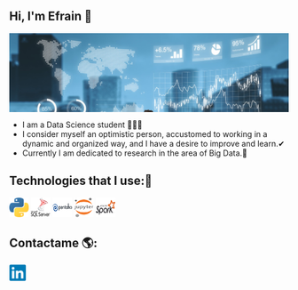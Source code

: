 ## Hi, I'm Efrain 👋

<img src="./img/fondo.jpg" align="center">

- I am a Data Science student 🙍🏻‍♂️
- I consider myself an optimistic person, accustomed to working in a dynamic and organized way, and I have a desire to improve and learn.✔
- Currently I am dedicated to research in the area of Big Data.🔎

## Technologies that I use:🚀

<p align="left">
  <img src="./img/python.png" width="35" height="35"/>
  <img src="./img/sqlserver.png" width="35" height="35"/>
  <img src="./img/pentaho.png" width="35" height="35"/>
  <img src="./img/jupyter.png" width="35" height="35"/>
  <img src="./img/spark.png" width="35" height="35"/> 
</p>

## Contactame 🌎:

<a href="https://www.linkedin.com/in/Efrain-J-Mamani">
  <img src="./img/linkedin2.png" width="30" height="30"/>
</a>
